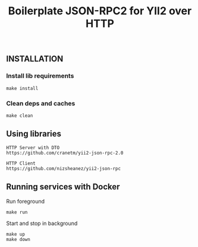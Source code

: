 <h1 align="center">Boilerplate JSON-RPC2 for YII2 over HTTP</h1>
<br>

INSTALLATION
------------
### Install lib requirements
~~~
make install
~~~
### Clean deps and caches
~~~
make clean
~~~

Using libraries
-------------------

    HTTP Server with DTO
    https://github.com/cranetm/yii2-json-rpc-2.0

    HTTP Client
    https://github.com/nizsheanez/yii2-json-rpc

Running services with Docker
-------------------
 Run foreground 
~~~
make run
~~~

Start and stop in background
~~~
make up
make down
~~~
